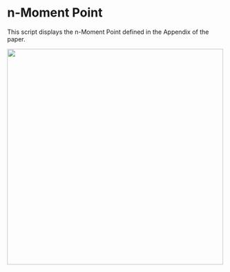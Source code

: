 # n-Moment Point

This script displays the n-Moment Point defined in the Appendix of the paper.

<img src="https://scaron.info/images/nmp-volume.png" width="500" />
